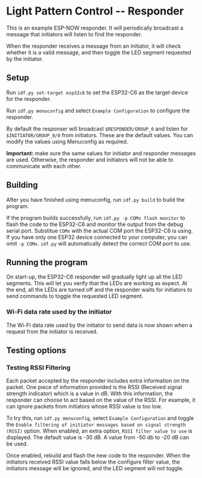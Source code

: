 # Light Pattern Control -- Responder

This is an example ESP-NOW responder. It will periodically broadcast a message that initiators will listen to find the responder.

When the responder receives a message from an initiator, it will check whether it is a valid message, and then toggle the LED segment requested by the initiator.

## Setup

Run `idf.py set-target esp32c6` to set the ESP32-C6 as the target device for the responder.

Run `idf.py menuconfig` and select `Example Configuration` to configure the responder.

By default the responser will broadcast `$RESPONDER/GROUP_0` and listen for `$INITIATOR/GROUP_0/0` from initiators. These are the default values. You can modify the values using Menuconfig as required.

**Important:** make sure the same values for initiator and responder messages are used. Otherwise, the responder and initiators will not be able to communicate with each other.

## Building

After you have finished using menuconfig, run `idf.py build` to build the program.

If the program builds successfully, run `idf.py -p COMx flash monitor` to flash the code to the ESP32-C6 and monitor the output from the debug serial port. Substitue `COMx` with the actual COM port the ESP32-C6 is using. If you have only one ESP32 device connected to your computer, you can omit `-p COMx`. `idf.py` will automatically detect the correct COM port to use.

## Running the program

On start-up, the ESP32-C6 responder will gradually light up all the LED segments. This will let you verify that the LEDs are working as expect. At the end, all the LEDs are turned off and the responder waits for initiators to send commands to toggle the requested LED segment.

### Wi-Fi data rate used by the initiator

The Wi-Fi data rate used by the initiator to send data is now shown when a request from the initiator is received.

## Testing options

### Testing RSSI Filtering

Each packet accepted by the responder includes extra information on the packet. One piece of information provided is the RSSI (Received signal strength indicator) which is a value in dB. With this information, the responder can choose to act based on the value of the RSSI. For example, it can ignore packets from initiators whose RSSI value is too low.

To try this, run `idf.py menuconfig`, select `Example Configuration` and toggle the `Enable filtering of initiator messages based on signal strength (RSSI)` option. When enabled, an extra option, `RSSI filter value to use` is displayed. The default value is -30 dB. A value from -50 db to -20 dB can be used.

Once enabled, rebuild and flash the new code to the responder. When the initiators received RSSI value falls below the configure filter value, the initiators message will be ignored, and the LED segment will not toggle.
